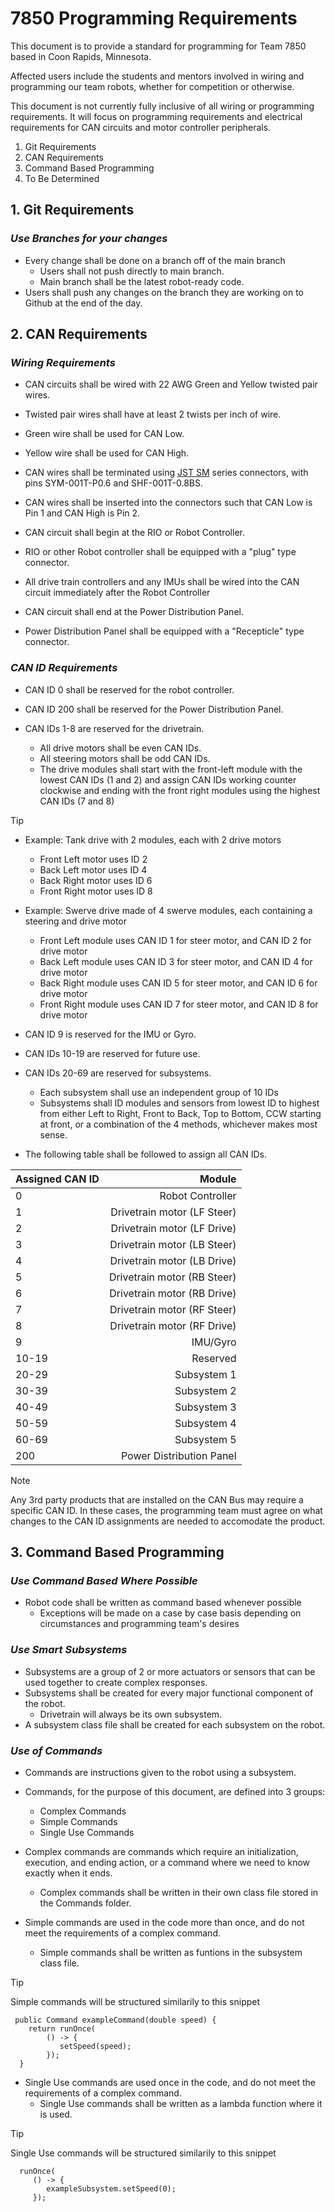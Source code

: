 # 7850 Programming Requirements
This document is to provide a standard for programming for Team 7850 based in Coon Rapids, Minnesota. 

Affected users include the students and mentors involved in wiring and programming our team robots, whether for competition or otherwise.

This document is not currently fully inclusive of all wiring or programming requirements. It will focus on programming requirements and electrical requirements for CAN circuits and motor controller peripherals.

1. Git Requirements
2. CAN Requirements
3. Command Based Programming
4. To Be Determined

## 1. Git Requirements
### **_Use Branches for your changes_**
- Every change shall be done on a branch off of the main branch
  - Users shall not push directly to main branch.  
  - Main branch shall be the latest robot-ready code.
- Users shall push any changes on the branch they are working on to Github at the end of the day.

## 2. CAN Requirements
### **_Wiring Requirements_**  
  - CAN circuits shall be wired with 22 AWG Green and Yellow twisted pair wires.  
  
  - Twisted pair wires shall have at least 2 twists per inch of wire.  
  
  - Green wire shall be used for CAN Low.  
  
  - Yellow wire shall be used for CAN High. 
  
  - CAN wires shall be terminated using [JST SM](https://www.jst-mfg.com/product/pdf/eng/eSM.pdf) series connectors, with pins SYM-001T-P0.6 and SHF-001T-0.8BS.  
  
  - CAN wires shall be inserted into the connectors such that CAN Low is Pin 1 and CAN High is Pin 2.  
  
  - CAN circuit shall begin at the RIO or Robot Controller.  
  
  - RIO or other Robot controller shall be equipped with a "plug" type connector.  

  - All drive train controllers and any IMUs shall be wired into the CAN circuit immediately after the Robot Controller
  
  - CAN circuit shall end at the Power Distribution Panel.  
  
  - Power Distribution Panel shall be equipped with a "Recepticle" type connector. 

### **_CAN ID Requirements_**

  - CAN ID 0 shall be reserved for the robot controller.
  
  - CAN ID 200 shall be reserved for the Power Distribution Panel.
  
  - CAN IDs 1-8 are reserved for the drivetrain.  
    - All drive motors shall be even CAN IDs.  
    - All steering motors shall be odd CAN IDs.  
    - The drive modules shall start with the front-left module with the lowest CAN IDs (1 and 2) and assign CAN IDs working counter clockwise and ending with the front right modules using the highest CAN IDs (7 and 8)
> [!TIP]
>  - Example: Tank drive with 2 modules, each with 2 drive motors  
>    -   Front Left motor uses ID 2  
>    -   Back Left motor uses ID 4  
>    -   Back Right motor uses ID 6  
>    -   Front Right motor uses ID 8
>      
> - Example: Swerve drive made of 4 swerve modules, each containing a steering and drive motor  
>   -   Front Left module uses CAN ID 1 for steer motor, and CAN ID 2 for drive motor  
>   -   Back Left module uses CAN ID 3 for steer motor, and CAN ID 4 for drive motor  
>   -   Back Right module uses CAN ID 5 for steer motor, and CAN ID 6 for drive motor  
>   -   Front Right module uses CAN ID 7 for steer motor, and CAN ID 8 for drive motor
   
  - CAN ID 9 is reserved for the IMU or Gyro.
  - CAN IDs 10-19 are reserved for future use.
  - CAN IDs 20-69 are reserved for subsystems.
    - Each subsystem shall use an independent group of 10 IDs
    - Subsystems shall ID modules and sensors from lowest ID to highest from either Left to Right, Front to Back, Top to Bottom, CCW starting at front, or a combination of the 4 methods, whichever makes most sense.

  - The following table shall be followed to assign all CAN IDs.

  |Assigned CAN ID|Module|
  |:------|--:|
  |0|Robot Controller|
  |1|Drivetrain motor (LF Steer)|
  |2|Drivetrain motor (LF Drive)|
  |3|Drivetrain motor (LB Steer)|
  |4|Drivetrain motor (LB Drive)|
  |5|Drivetrain motor (RB Steer)|
  |6|Drivetrain motor (RB Drive)|
  |7|Drivetrain motor (RF Steer)|
  |8|Drivetrain motor (RF Drive)|
  |9|IMU/Gyro|
  |10-19|Reserved|
  |20-29|Subsystem 1|
  |30-39|Subsystem 2|
  |40-49|Subsystem 3|
  |50-59|Subsystem 4|
  |60-69|Subsystem 5|
  |200|Power Distribution Panel|

>[!NOTE]
>Any 3rd party products that are installed on the CAN Bus may require a specific CAN ID. In these cases, the programming team must agree on what changes to the CAN ID assignments are needed to accomodate the product.

## 3. Command Based Programming 
### **_Use Command Based Where Possible_**

- Robot code shall be written as command based whenever possible  
  - Exceptions will be made on a case by case basis depending on circumstances and programming team's desires  

### **_Use Smart Subsystems_**

- Subsystems are a group of 2 or more actuators or sensors that can be used together to create complex responses.  
- Subsystems shall be created for every major functional component of the robot.
  - Drivetrain will always be its own subsystem.
- A subsystem class file shall be created for each subsystem on the robot.

### **_Use of Commands_**

- Commands are instructions given to the robot using a subsystem.
- Commands, for the purpose of this document, are defined into 3 groups:
  - Complex Commands
  - Simple Commands
  - Single Use Commands
 
- Complex commands are commands which require an initialization, execution, and ending action, or a command where we need to know exactly when it ends.
  - Complex commands shall be written in their own class file stored in the Commands folder.
- Simple commands are used in the code more than once, and do not meet the requirements of a complex command.
  - Simple commands shall be written as funtions in the subsystem class file.
>[!TIP]
>Simple commands will be structured similarily to this snippet
> ```
>  public Command exampleCommand(double speed) {
>     return runOnce(
>         () -> {
>            setSpeed(speed);
>         });
>   }
> ```
- Single Use commands are used once in the code, and do not meet the requirements of a complex command.
  - Single Use commands shall be written as a lambda function where it is used.
>[!TIP]
>Single Use commands will be structured similarily to this snippet
> ```
>   runOnce(
>      () -> {
>         exampleSubsystem.setSpeed(0);
>      });
> ```
